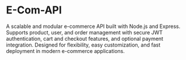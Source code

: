 # E-Com-API
A scalable and modular e-commerce API built with Node.js and Express. Supports product, user, and order management with secure JWT authentication, cart and checkout features, and optional payment integration. Designed for flexibility, easy customization, and fast deployment in modern e-commerce applications.

